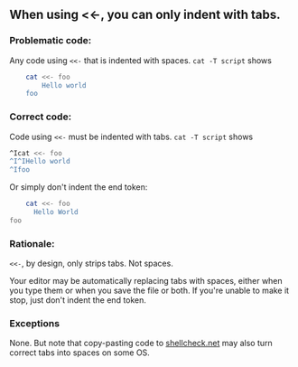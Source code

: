 ## When using <<-, you can only indent with tabs.

### Problematic code:

Any code using `<<-` that is indented with spaces. `cat -T script` shows

```sh
    cat <<- foo
        Hello world
    foo
```

### Correct code:

Code using `<<-` must be indented with tabs. `cat -T script` shows

```sh
^Icat <<- foo
^I^IHello world
^Ifoo
```

Or simply don't indent the end token:

```sh
    cat <<- foo
      Hello World
foo
```

### Rationale:

`<<-`, by design, only strips tabs. Not spaces.

Your editor may be automatically replacing tabs with spaces, either when you type them or when you save the file or both. If you're unable to make it stop, just don't indent the end token.

### Exceptions

None. But note that copy-pasting code to [shellcheck.net](http://www.shellcheck.net) may also turn correct tabs into spaces on some OS.

